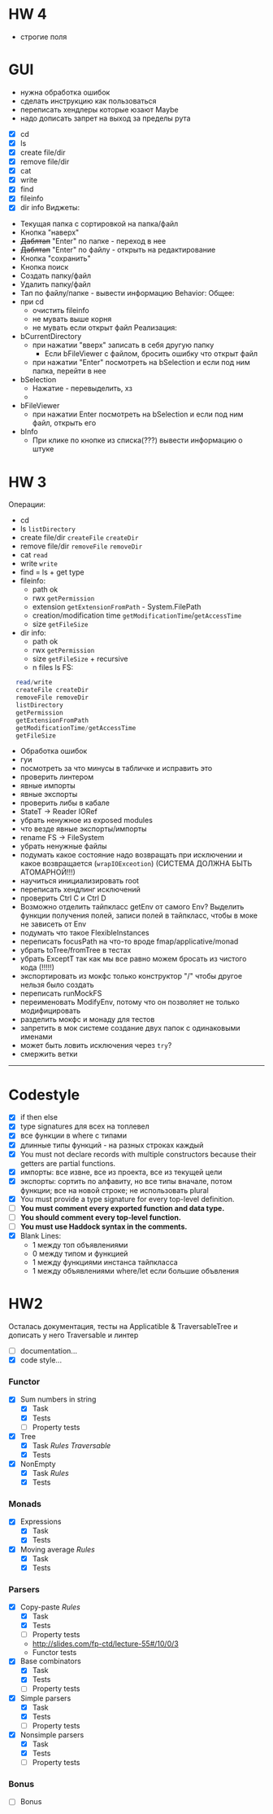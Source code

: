 # HW 4
- строгие поля


# GUI
- нужна обработка ошибок
- сделать инструкцию как пользоваться
- переписать хендлеры которые юзают Maybe
- надо дописать запрет на выход за пределы рута
- [x] cd
- [x] ls
- [x] create file/dir
- [x] remove file/dir
- [x] cat
- [x] write
- [x] find
- [x] fileinfo
- [x] dir info
Виджеты:
- Текущая папка с сортировкой на папка/файл
- Кнопка "наверх"
- ~~Даблтап~~ "Enter" по папке - переход в нее
- ~~Даблтап~~ "Enter" по файлу - открыть на редактирование
- Кнопка "сохранить"
- Кнопка поиск
- Создать папку/файл
- Удалить папку/файл
- Тап по файлу/папке - вывести информацию
Behavior:
Общее:
- при cd
	- очистить fileinfo
	- не мувать выше корня
	- не мувать если открыт файл
Реализация:
- bCurrentDirectory
	- при нажатии "вверх" записать в себя другую папку
		- Если bFileViewer с файлом, бросить ошибку что открыт файл
	- при нажатии "Enter" посмотреть на bSelection и если под ним папка, перейти в нее
- bSelection
	- Нажатие - перевыделить, хз
	- 
- bFileViewer
	- при нажатии Enter посмотреть на bSelection и если под ним файл, открыть его
- bInfo
	- При клике по кнопке из списка(???) вывести информацию о штуке
# HW 3
Операции: 
- cd
- ls `listDirectory`
- create file/dir `createFile` `createDir`
- remove file/dir `removeFile` `removeDir`
- cat `read`
- write `write`
- find = ls + get type
- fileinfo:
	- path ok
	- rwx `getPermission`
	- extension `getExtensionFromPath` - System.FilePath
	- creation/modification time `getModificationTime`/`getAccessTime`
	- size  `getFileSize`
- dir info:
	- path ok
	- rwx `getPermission`
	- size `getFileSize` + recursive
	- n files ls
FS:
```haskell
  read/write
  createFile createDir
  removeFile removeDir
  listDirectory
  getPermission
  getExtensionFromPath
  getModificationTime/getAccessTime
  getFileSize
```

- Обработка ошибок
- гуи
- посмотреть за что минусы в табличке и исправить это
- проверить линтером
- явные импорты
- явные экспорты
- проверить либы в кабале
- StateT -> Reader IORef
- убрать ненужное из exposed modules
- что везде явные экспорты/импорты
- rename FS -> FileSystem
- убрать ненужные файлы
- подумать какое состояние надо возвращать при исключении и какое возвращается (`wrapIOExceotion`) (СИСТЕМА ДОЛЖНА БЫТЬ АТОМАРНОЙ!!!)
- научиться инициализировать root
- переписать хендлинг исключений
- проверить Ctrl C и Ctrl D
- Возможно отделить тайпкласс getEnv от самого Env? Выделить функции получения полей, записи полей в тайпкласс, чтобы в моке не зависеть от Env
- подумать что такое FlexibleInstances
- переписать focusPath на что-то вроде fmap/applicative/monad
- убрать toTree/fromTree в тестах
- убрать ExceptT так как мы все равно можем бросать из чистого кода (!!!!!)
- экспортировать из мокфс только конструктор "/" чтобы другое нельзя было создать
- переписать runMockFS
- переименовать ModifyEnv, потому что он позволяет не только модифицировать
- разделить мокфс и монаду для тестов
- запретить в мок системе создание двух папок с одинаковыми именами
- может быть ловить исключения через `try`?
- смержить ветки
---

# Codestyle
- [x] if then else
- [x] type signatures для всех на топлевел
- [x] все функции в where с типами
- [x] длинные типы функций - на разных строках каждый
- [x] You must not declare records with multiple constructors because their getters are partial functions.
- [x] импорты: все извне, все из проекта, все из текущей цели
- [x] экспорты: сортить по алфавиту, но все типы вначале, потом функции; все на новой строке; не использовать plural
- [x] You must provide a type signature for every top-level definition.
- [ ] **You must comment every exported function and data type.**
- [ ] **You should comment every top-level function.**
- [ ] **You must use Haddock syntax in the comments.**
- [x] Blank Lines: 
	- 1 между топ объявлениями
	- 0 между типом и функцией
	- 1 между функциями инстанса тайпкласса
	- 1 между объявлениями where/let если большие объвления
# HW2
Осталась документация, тесты на Applicatible & TraversableTree и дописать у него Traversable и линтер
- [ ] documentation...
- [x] code style...

### Functor
- [x] Sum numbers in string
	- [x] Task
	- [x] Tests
	- [ ] Property tests
- [x] Tree
	- [x] Task _Rules_ _Traversable_
	- [x] Tests
- [x] NonEmpty
	- [x] Task _Rules_
	- [x] Tests

### Monads
- [x] Expressions
	- [x] Task
	- [x] Tests
- [x] Moving average _Rules_
	- [x] Task
	- [x] Tests

### Parsers
- [x] Copy-paste _Rules_
	- [x] Task
	- [x] Tests
	- [ ] Property tests
	- http://slides.com/fp-ctd/lecture-55#/10/0/3
	- Functor tests
- [x] Base combinators
	- [x] Task
	- [x] Tests
	- [ ] Property tests
- [x] Simple parsers
	- [x] Task
	- [x] Tests
	- [ ] Property tests
- [x] Nonsimple parsers
	- [x] Task
	- [x] Tests
	- [ ] Property tests

### Bonus
- [ ] Bonus